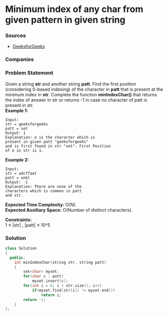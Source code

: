 # Minimum index of any char from given pattern in given string

### Sources

* [GeeksforGeeks](https://practice.geeksforgeeks.org/problems/minimum-indexed-character-1587115620/1#)

### Companies

### Problem Statement

Given a string **str** and another string **patt**. Find the first position \(considering 0-based indexing\) of the character in **patt** that is present at the minimum index in **str**. Complete the function **minIndexChar\(\)** that returns the index of answer in str or returns -1 in case no character of patt is present in str.  
 **Example 1:**

```text
Input:
str = geeksforgeeks
patt = set
Output: 1
Explanation: e is the character which is
present in given patt "geeksforgeeks"
and is first found in str "set". First Position
of e in str is 1. 
```

**Example 2:**

```text
Input:
str = adcffaet
patt = onkl
Output: -1
Explanation: There are none of the
characters which is common in patt
and str.
```

 **Expected Time Complexity:** O\(N\).  
 **Expected Auxiliary Space:** O\(Number of distinct characters\).

  
 **Constraints:**  
 1 ≤ \|str\| , \|patt\| ≤ 10^5

### Solution

```cpp
class Solution
{
  public:
    int minIndexChar(string str, string patt)
    {
        set<char> myset;
        for(char c : patt)
            myset.insert(c);
        for(int i = 0; i < str.size(); i++)
            if(myset.find(str[i]) != myset.end())
                return i;
        return -1;
    }
};
```

